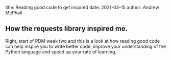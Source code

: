 title: Reading good code to get inspired 
date: 2021-03-15
author: Andrew McPhail

## How the requests library inspired me.

Right, start of PDM week two and this is a look at how reading good code can help inspire you to write better code, improve your understanding of the Python language and speed up your rate of learning. 


